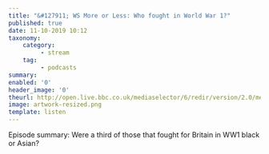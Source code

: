 ```yaml
---
title: "&#127911; WS More or Less: Who fought in World War 1?"
published: true
date: 11-10-2019 10:12
taxonomy:
    category:
         - stream
    tag:
         - podcasts
summary:
enabled: '0'
header_image: '0'
theurl: http://open.live.bbc.co.uk/mediaselector/6/redir/version/2.0/mediaset/audio-nondrm-download/proto/http/vpid/p07ppswz.mp3
image: artwork-resized.png
template: listen
---
```

 
Episode summary: Were a third of those that fought for Britain in WW1 black or Asian?
